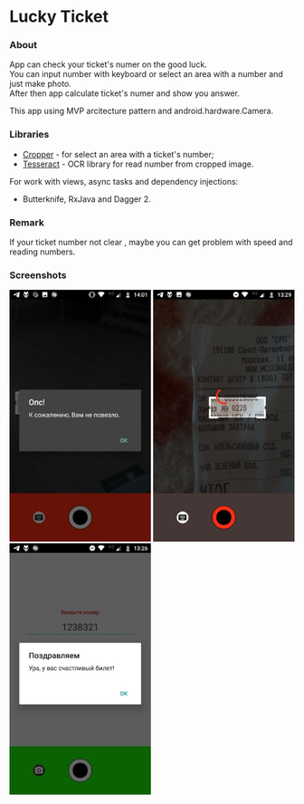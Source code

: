 # Lucky Ticket

### About
App can check your ticket's numer on the good luck. <br />
You can input number with keyboard or select an area with a number and just make photo. <br />
After then app calculate ticket's numer and show you answer.<br />

This app using MVP arcitecture pattern and android.hardware.Camera.

### Libraries
* [Cropper](https://github.com/edmodo/cropper) - for select an area with a ticket's number;
* [Tesseract](https://github.com/rmtheis/tess-two) - OCR library for read number from cropped image.

For work with views, async tasks and dependency injections:<br />
* Butterknife, RxJava and Dagger 2.

### Remark
If your ticket number not clear , maybe you can get problem with speed and reading numbers.

### Screenshots
<p float="left">
  <img src="https://github.com/StreetHalo/LuckyTicket/blob/master/app/src/main/res/drawable/view_3.jpg" width="250" />
  <img src="https://github.com/StreetHalo/LuckyTicket/blob/master/app/src/main/res/drawable/view_2.jpg" width="250" /> 
  <img src="https://github.com/StreetHalo/LuckyTicket/blob/master/app/src/main/res/drawable/view_1.jpg" width="250" />
</p>
